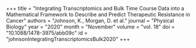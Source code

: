 +++
title = "Integrating Transcriptomics and Bulk Time Course Data into a Mathematical Framework to Describe and Predict Therapeutic Resistance in Cancer"
authors = "Johnson, K., Morgan, D. et al."
journal = "Physical Biology"
year = "2020"
month = "November"
volume = "vol. 18"
doi = "10.1088/1478-3975/abb09c"
id = "johnsonIntegratingTranscriptomicsBulk2020"
+++